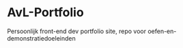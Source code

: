 # AvL-Portfolio
Persoonlijk front-end dev portfolio site, repo voor oefen-en-demonstratiedoeleinden
